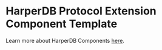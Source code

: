 # HarperDB Protocol Extension Component Template

Learn more about HarperDB Components [here](https://docs.harperdb.io/docs/developers/components/writing-extensions).
